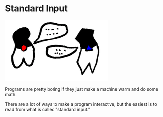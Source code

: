 # Standard Input


<img src="/standard_input/header.png" height="200px"/>

Programs are pretty boring if they just make a machine warm and do some math.

There are a lot of ways to make a program interactive, but the easiest is to read
from what is called "standard input."
